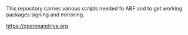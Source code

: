 This repository carries various scripts needed fo ABF and to get working packages signing and mirroring.

https://openmandriva.org
